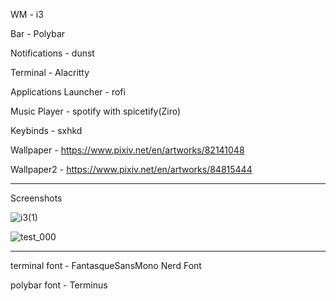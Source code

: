 WM - i3

Bar - Polybar

Notifications - dunst

Terminal - Alacritty

Applications Launcher - rofi

Music Player - spotify with spicetify(Ziro)

Keybinds - sxhkd 

Wallpaper - https://www.pixiv.net/en/artworks/82141048

Wallpaper2 - https://www.pixiv.net/en/artworks/84815444

-----

Screenshots

![i3(1)](https://user-images.githubusercontent.com/99406142/177038732-4b1472e3-f657-4f4b-8822-78ecc91cd2b4.png)

![test_000](https://user-images.githubusercontent.com/99406142/177039006-1c7710e9-b86c-4ecd-90f0-2d37b207acee.png)

-----
terminal font - FantasqueSansMono Nerd Font

polybar font - Terminus
